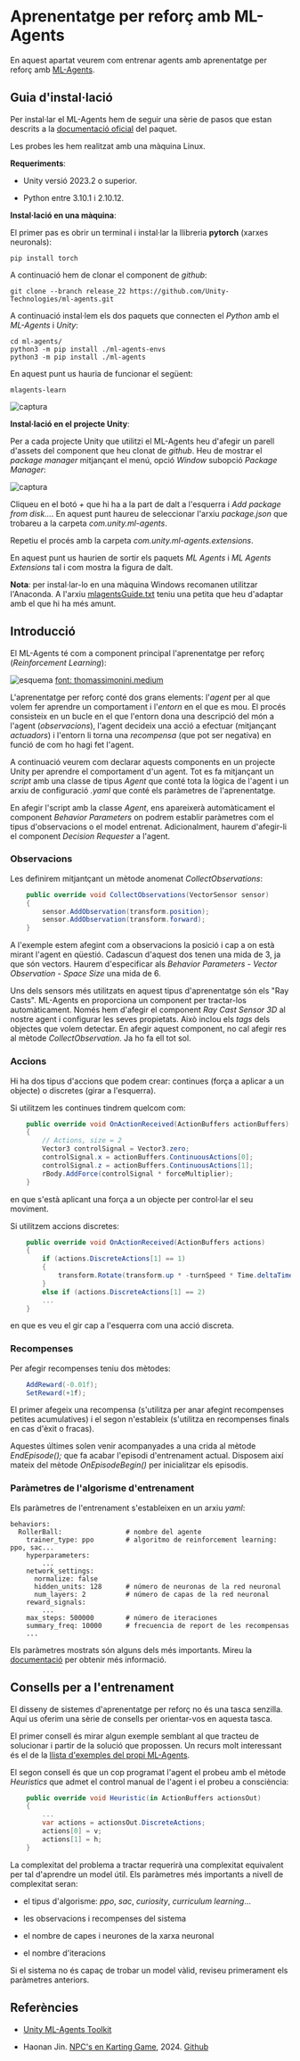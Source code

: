# Aprenentatge per reforç amb ML-Agents

En aquest apartat veurem com entrenar agents amb aprenentatge per reforç amb [ML-Agents](https://github.com/Unity-Technologies/ml-agents).

## Guia d'instal·lació

Per instal·lar el ML-Agents hem de seguir una sèrie de pasos que estan descrits a la [documentació oficial](https://github.com/Unity-Technologies/ml-agents/blob/develop/docs/Installation.md) del paquet.

Les probes les hem realitzat amb una màquina Linux.

**Requeriments**:

- Unity versió 2023.2 o superior.

- Python entre 3.10.1 i 2.10.12.

**Instal·lació en una màquina**:

El primer pas es obrir un terminal i instal·lar la llibreria **pytorch** (xarxes neuronals):

```
pip install torch
```

A continuació hem de clonar el component de *github*:

```
git clone --branch release_22 https://github.com/Unity-Technologies/ml-agents.git
```

A continuació instal·lem els dos paquets que connecten el *Python* amb el *ML-Agents* i *Unity*:

```
cd ml-agents/
python3 -m pip install ./ml-agents-envs
python3 -m pip install ./ml-agents
```

En aquest punt us hauria de funcionar el següent:

```
mlagents-learn
```

![captura](mlagents-learn.png)


**Instal·lació en el projecte Unity**:

Per a cada projecte Unity que utilitzi el ML-Agents heu d'afegir un parell d'assets del component que heu clonat de *github*. Heu de mostrar el *package manager* mitjançant el menú, opció *Window* subopció *Package Manager*:

![captura](package-manager.png)

Cliqueu en el botó *+* que hi ha a la part de dalt a l'esquerra i *Add package from disk...*. En aquest punt haureu de seleccionar l'arxiu *package.json* que trobareu a la carpeta *com.unity.ml-agents*.

Repetiu el procés amb la carpeta *com.unity.ml-agents.extensions*. 

En aquest punt us haurien de sortir els paquets *ML Agents* i *ML Agents Extensions* tal i com mostra la figura de dalt.

**Nota**: per instal·lar-lo en una màquina Windows recomanen utilitzar l'Anaconda. A l'arxiu [mlagentsGuide.txt](mlagentsGuide.txt) teniu una petita que heu d'adaptar amb el que hi ha més amunt.


## Introducció

El ML-Agents té com a component principal l'aprenentatge per reforç (*Reinforcement Learning*):

![esquema](rl.png)
[font: thomassimonini.medium](https://thomassimonini.medium.com/q-learning-lets-create-an-autonomous-taxi-part-2-2-8cbafa19d7f5)

L'aprenentatge per reforç conté dos grans elements: l'*agent* per al que volem fer aprendre un comportament i l'*entorn* en el que es mou. El procés consisteix en un bucle en el que l'entorn dona una descripció del món a l'agent (*observacions*), l'agent decideix una acció a efectuar (mitjançant *actuadors*) i l'entorn li torna una *recompensa* (que pot ser negativa) en funció de com ho hagi fet l'agent.

A continuació veurem com declarar aquests components en un projecte Unity per aprendre el comportament d'un agent. Tot es fa mitjançant un *script* amb una classe de tipus *Agent* que conté tota la lògica de l'agent i un arxiu de configuració *.yaml* que conté els paràmetres de l'aprenentatge.

En afegir l'script amb la classe *Agent*, ens apareixerà automàticament el component *Behavior Parameters* on podrem establir paràmetres com el tipus d'observacions o el model entrenat. Adicionalment, haurem d'afegir-li el component *Decision Requester* a l'agent.

### Observacions

Les definirem mitjantçant un mètode anomenat *CollectObservations*:

```c#
    public override void CollectObservations(VectorSensor sensor)
    {
        sensor.AddObservation(transform.position);
        sensor.AddObservation(transform.forward);
    }
```

A l'exemple estem afegint com a observacions la posició i cap a on està mirant l'agent en qüestió. Cadascun d'aquest dos tenen una mida de 3, ja que són vectors. Haurem d'especificar als *Behavior Parameters - Vector Observation - Space Size* una mida de 6.

Uns dels sensors més utilitzats en aquest tipus d'aprenentatge són els "Ray Casts". ML-Agents en proporciona un component per tractar-los automàticament. Només hem d'afegir el component *Ray Cast Sensor 3D* al nostre agent i configurar les seves propietats. Això inclou els *tags* dels objectes que volem detectar. En afegir aquest component, no cal afegir res al mètode *CollectObservation*. Ja ho fa ell tot sol.

### Accions

Hi ha dos tipus d'accions que podem crear: continues (força a aplicar a un objecte) o discretes (girar a l'esquerra).

Si utilitzem les continues tindrem quelcom com:
```c#
    public override void OnActionReceived(ActionBuffers actionBuffers)
    {
        // Actions, size = 2
        Vector3 controlSignal = Vector3.zero;
        controlSignal.x = actionBuffers.ContinuousActions[0];
        controlSignal.z = actionBuffers.ContinuousActions[1];
        rBody.AddForce(controlSignal * forceMultiplier);
    }
```
en que s'està aplicant una força a un objecte per control·lar el seu moviment.

Si utilitzem accions discretes:
```c#
    public override void OnActionReceived(ActionBuffers actions)
    {
        if (actions.DiscreteActions[1] == 1)
        {
            transform.Rotate(transform.up * -turnSpeed * Time.deltaTime);
        } 
        else if (actions.DiscreteActions[1] == 2)
        ...
    }
```
en que es veu el gir cap a l'esquerra com una acció discreta.


### Recompenses

Per afegir recompenses teniu dos mètodes:
```c#
    AddReward(-0.01f);
    SetReward(+1f);
```

El primer afegeix una recompensa (s'utilitza per anar afegint recompenses petites acumulatives) i el segon n'estableix (s'utilitza en recompenses finals en cas d'èxit o fracas).

Aquestes últimes solen venir acompanyades a una crida al mètode *EndEpisode();* que fa acabar l'episodi d'entrenament actual. Disposem així mateix del mètode *OnEpisodeBegin()* per inicialitzar els episodis.

### Paràmetres de l'algorisme d'entrenament

Els paràmetres de l'entrenament s'estableixen en un arxiu *yaml*:

```
behaviors:
  RollerBall:                # nombre del agente            
    trainer_type: ppo        # algoritmo de reinforcement learning: ppo, sac...
    hyperparameters:
        ...
    network_settings:
      normalize: false
      hidden_units: 128      # número de neuronas de la red neuronal
      num_layers: 2          # número de capas de la red neuronal
    reward_signals:
        ...
    max_steps: 500000        # número de iteraciones
    summary_freq: 10000      # frecuencia de report de les recompensas
    ...
```

Els paràmetres mostrats són alguns dels més importants. Mireu la [documentació](https://unity-technologies.github.io/ml-agents/Training-Configuration-File/) per obtenir més informació.

## Consells per a l'entrenament

El disseny de sistemes d'aprenentatge per reforç no és una tasca senzilla. Aquí us oferim una sèrie de consells per orientar-vos en aquesta tasca.

El primer consell és mirar algun exemple semblant al que tracteu de solucionar i partir de la solució que propossen. Un recurs molt interessant és el de la [llista d'exemples del propi ML-Agents](https://unity-technologies.github.io/ml-agents/Learning-Environment-Examples/).

El segon consell és que un cop programat l'agent el probeu amb el mètode *Heuristics* que admet el control manual de l'agent i el probeu a consciència:

```c#
    public override void Heuristic(in ActionBuffers actionsOut)
    {
        ...
        var actions = actionsOut.DiscreteActions;
        actions[0] = v;
        actions[1] = h;
    }
```

La complexitat del problema a tractar requerirà una complexitat equivalent per tal d'aprendre un model útil. Els paràmetres més importants a nivell de complexitat seran:

- el tipus d'algorisme: *ppo*, *sac*, *curiosity*, *curriculum learning*...

- les observacions i recompenses del sistema

- el nombre de capes i neurones de la xarxa neuronal

- el nombre d'iteracions

Si el sistema no és capaç de trobar un model vàlid, reviseu primerament els paràmetres anteriors.


## Referències

- [Unity ML-Agents Toolkit](https://github.com/Unity-Technologies/ml-agents)

- Haonan Jin. [NPC's en Karting Game](https://upcommons.upc.edu/handle/2117/411664), 2024. [Github](https://github.com/YudaLegend/TFG-ML-AGENTS)

